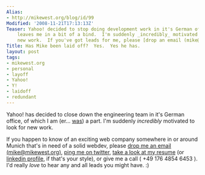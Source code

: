 ```yaml
---
Alias:
- http://mikewest.org/blog/id/99
Modified: '2008-11-21T17:13:13Z'
Teaser: Yahoo! decided to stop doing development work in it's German offices, which
    leaves me in a bit of a bind.  I'm suddenly _incredibly_ motivated to look for
    new work.  If you've got leads for me, please [drop an email (mike@mikewest.org)](mailto:mike@mikewest.org)
Title: Has Mike been laid off?  Yes.  Yes he has.
layout: post
tags:
- mikewest.org
- personal
- layoff
- Yahoo!
- Y!
- laidoff
- redundant
---
```

Yahoo! has decided to close down the engineering team in it's German office, of which I am (er... [was][hmblo]) a part.  I'm suddenly _incredibly_ motivated to look for new work.

If you happen to know of an exciting web company somewhere in or around Munich that's in need of a solid webdev, please [drop me an email (mike@mikewest.org)][mail], [ping me on twitter][tweet], [take a look at my resume][resume] (or [linkedin profile][li], if that's your style), or give me a call ( +49 176 4854 6453 ).  I'd really _love_ to hear any and all leads you might have.  :)


[mail]:     mailto:mike@mikewest.org
[tweet]:    http://twitter.com/mikewest
[resume]:   /resume
[hmblo]:    http://hasmikebeenlaidoff.info/
[li]:       http://www.linkedin.com/in/mikewestorg
